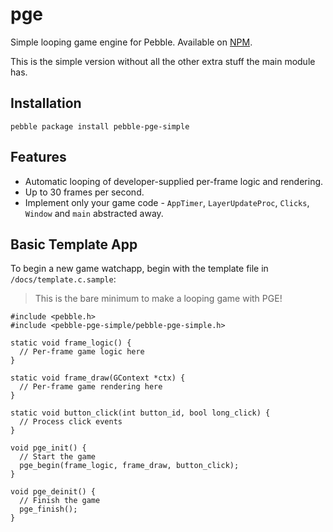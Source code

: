 # pge

Simple looping game engine for Pebble. Available on
[NPM](https://www.npmjs.com/package/pebble-pge-simple).

This is the simple version without all the other extra stuff the main module has.


## Installation

`pebble package install pebble-pge-simple`


## Features

- Automatic looping of developer-supplied per-frame logic and rendering.
- Up to 30 frames per second.
- Implement only your game code - `AppTimer`, `LayerUpdateProc`, `Clicks`,
  `Window` and `main` abstracted away.


## Basic Template App

To begin a new game watchapp, begin with the template file in `/docs/template.c.sample`:

> This is the bare minimum to make a looping game with PGE!

```
#include <pebble.h>
#include <pebble-pge-simple/pebble-pge-simple.h>

static void frame_logic() {
  // Per-frame game logic here
}

static void frame_draw(GContext *ctx) {
  // Per-frame game rendering here
}

static void button_click(int button_id, bool long_click) {
  // Process click events
}

void pge_init() {
  // Start the game
  pge_begin(frame_logic, frame_draw, button_click);
}

void pge_deinit() {
  // Finish the game
  pge_finish();
}
```
